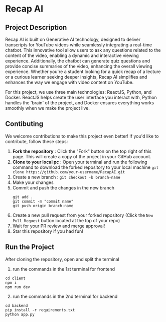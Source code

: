 # Recap AI
## Project Description
Recap AI is built on Generative AI technology, designed to deliver transcripts for YouTube videos while seamlessly integrating a real-time chatbot. This innovative tool allow users to ask any questions related to the content of the video, enabling a dynamic and interactive viewing experience.  Additionally, the chatbot can generate quiz questions and provide concise summaries of the video, enhancing the overall viewing experience. Whether you're a student looking for a quick recap of a lecture or a curious learner seeking deeper insights, Recap AI simplifies and enhances the way we engage with video content on YouTube.

For this project, we use three main technologies: ReactJS, Python, and Docker. ReactJS helps create the user interface you interact with, Python handles the 'brain' of the project, and Docker ensures everything works smoothly when we make the project live.

## Contibuting
We welcome contributions to make this project even better! If you'd like to contribute, follow these steps:
1. **Fork the repository** : Click the "Fork" button on the top right of this page. This will create a copy of the project in your GitHub account.
2. **Clone to your local pc** : Open your terminal and run the following command to download the forked repository to your local machine
   ``` git clone https://github.com/your-username/RecapAI.git ```
3. Create a new branch :
   ``` git checkout -b branch-name ```
4. Make your changes
5. Commit and push the changes in the new branch
   ```
   git add .
   git commit -m "commit name"
   git push origin branch-name
   ```
6. Create a new pull request from your forked repository (Click the ```New Pull Request``` button located at the top of your repo)
7. Wait for your PR review and merge approval!
8. Star this repository if you had fun!

## Run the Project
After cloning the repository, open and split the terminal
1. run the commands in the 1st terminal for frontend
  ```
  cd client
  npm i
  npm run dev
  ```
2. run the commands in the 2nd terminal for backend
  ```
  cd backend
  pip install -r requirements.txt
  python app.py
  ```
  
